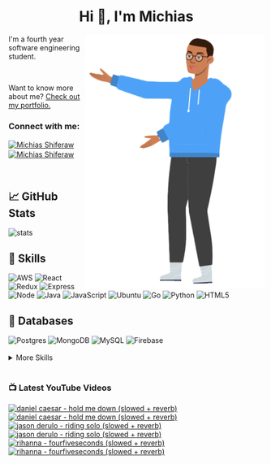 
<h1 align="center">Hi 👋, I'm Michias</h1>

<div>
<img src="./download.png" align="right" data-canonical-src="https://gyazo.com/eb5c5741b6a9a16c692170a41a49c858.png" height="500" />

</div>

<p float="left">

<div>


I'm a fourth year software engineering student.

<br>


Want to know more about me? [Check out my portfolio.](https://michias.vercel.app/)


<h3 align="left">Connect with me:</h3>
<p align="left">
<a href="https://www.linkedin.com/in/michiasshiferaw" target="blank"><img align="center" src="https://cdn.svgporn.com/logos/linkedin-icon.svg" alt="Michias Shiferaw" height="30" width="40" /></a>
<a href="https://www.youtube.com/@kuubamusic" target="blank"><img align="center" src="https://cdn.svgporn.com/logos/youtube-icon.svg" alt="Michias Shiferaw" height="30" width="40" /></a>
</p>

<br>


## &#x1f4c8; GitHub Stats
<img alt="stats" src="https://github-readme-stats.vercel.app/api/top-langs/?username=MichiasShiferaw&layout=compact"/>

<br>

## 💼 Skills
<img alt="AWS" src="https://img.shields.io/badge/AWS-%23FF9900.svg?style=for-the-badge&logo=amazon-aws&logoColor=white"/>
<img alt="React" src="https://img.shields.io/badge/react-%2320232a.svg?style=for-the-badge&logo=react&logoColor=%2361DAFB"/>
<img alt="Redux" src="https://img.shields.io/badge/redux-%23593d88.svg?style=for-the-badge&logo=redux&logoColor=white"/>
<img alt="Express" src="https://img.shields.io/badge/express.js-%23404d59.svg?style=for-the-badge&logo=express&logoColor=%2361DAFB"/>
<img alt="Node" src="https://img.shields.io/badge/node.js-6DA55F?style=for-the-badge&logo=node.js&logoColor=white"/>
<img alt="Java" src="https://img.shields.io/badge/java-%23ED8B00.svg?style=for-the-badge&logo=openjdk&logoColor=white"/>
<img alt="JavaScript" src="https://img.shields.io/badge/javascript-%23323330.svg?style=for-the-badge&logo=javascript&logoColor=%23F7DF1E"/>
<img alt="Ubuntu" src="https://img.shields.io/badge/Ubuntu-E95420?style=for-the-badge&logo=ubuntu&logoColor=white"/>
<img alt="Go" src="https://img.shields.io/badge/go-%2300ADD8.svg?style=for-the-badge&logo=go&logoColor=white"/>
<img alt="Python" src="https://img.shields.io/badge/python-3670A0?style=for-the-badge&logo=python&logoColor=ffdd54"/>
<img alt="HTML5" src="https://img.shields.io/badge/html5-%23E34F26.svg?style=for-the-badge&logo=html5&logoColor=white"/>

<br>

## 💾 Databases
<img alt="Postgres" src="https://img.shields.io/badge/postgres-%23316192.svg?style=for-the-badge&logo=postgresql&logoColor=white"/>
<img alt="MongoDB" src="https://img.shields.io/badge/MongoDB-%234ea94b.svg?style=for-the-badge&logo=mongodb&logoColor=white"/>
<img alt="MySQL" src="https://img.shields.io/badge/mysql-%2300f.svg?style=for-the-badge&logo=mysql&logoColor=white"/>
<img alt="Firebase" src="https://img.shields.io/badge/firebase-%23039BE5.svg?style=for-the-badge&logo=firebase"/>

<br>


<br>

<details>
<summary>More Skills</summary>
<br>

<img alt="CSS" src="https://img.shields.io/badge/css3-%231572B6.svg?style=for-the-badge&logo=css3&logoColor=white"/>
<img alt="SASS" src="https://img.shields.io/badge/SASS-hotpink.svg?style=for-the-badge&logo=SASS&logoColor=white"/>
<img alt="Bootstrap" src="https://img.shields.io/badge/bootstrap-%23563D7C.svg?style=for-the-badge&logo=bootstrap&logoColor=white"/>
<img alt="MUI" src="https://img.shields.io/badge/MUI-%230081CB.svg?style=for-the-badge&logo=mui&logoColor=white"/>


<br>

<img alt="SonarQube" src="https://img.shields.io/badge/SonarQube-black?style=for-the-badge&logo=sonarqube&logoColor=4E9BCD"/>
<img alt="SonarLint" src="https://img.shields.io/badge/SonarLint-CB2029?style=for-the-badge&logo=SONARLINT&logoColor=white"/>
<img alt="Selenium" src="https://img.shields.io/badge/-selenium-%43B02A?style=for-the-badge&logo=selenium&logoColor=white"/>

<br>

<img alt="Netlify" src="https://img.shields.io/badge/netlify-%23000000.svg?style=for-the-badge&logo=netlify&logoColor=#00C7B7"/>
<img alt="Jenkins" src="https://img.shields.io/badge/jenkins-%232C5263.svg?style=for-the-badge&logo=jenkins&logoColor=white"/>
<img alt="Github" src="https://img.shields.io/badge/github-%23121011.svg?style=for-the-badge&logo=github&logoColor=white"/>
<img alt="GitLab" src="https://img.shields.io/badge/gitlab-%23181717.svg?style=for-the-badge&logo=gitlab&logoColor=white"/>
<img alt="Git" src="https://img.shields.io/badge/git-%23F05033.svg?style=for-the-badge&logo=git&logoColor=white"/>
<img alt="Nodemon" src="https://img.shields.io/badge/NODEMON-%23323330.svg?style=for-the-badge&logo=nodemon&logoColor=%BBDEAD"/>
<img alt="Canva" src="https://img.shields.io/badge/Canva-%2300C4CC.svg?style=for-the-badge&logo=Canva&logoColor=white"/>
<img alt="Gatsby" src="https://img.shields.io/badge/Gatsby-%23663399.svg?style=for-the-badge&logo=gatsby&logoColor=white"/>
<img alt="Next" src="https://img.shields.io/badge/Next-black?style=for-the-badge&logo=next.js&logoColor=white"/>

</details>

<br>

</div>

</p>



### 📺 Latest YouTube Videos
<!-- BEGIN YOUTUBE-CARDS -->
[![daniel caesar  - hold me down (slowed + reverb)](https://ytcards.demolab.com/?id=Nyfyz-EhGX0&title=daniel+caesar++-+hold+me+down+%28slowed+%2B+reverb%29&lang=en&timestamp=1694353602&background_color=%230d1117&title_color=%23ffffff&stats_color=%23dedede&max_title_lines=1&width=250&border_radius=5&duration=279 "daniel caesar  - hold me down (slowed + reverb)")](https://www.youtube.com/watch?v=Nyfyz-EhGX0#gh-dark-mode-only)[![daniel caesar  - hold me down (slowed + reverb)](https://ytcards.demolab.com/?id=Nyfyz-EhGX0&title=daniel+caesar++-+hold+me+down+%28slowed+%2B+reverb%29&lang=en&timestamp=1694353602&background_color=%23ffffff&title_color=%2324292f&stats_color=%2357606a&max_title_lines=1&width=250&border_radius=5&duration=279 "daniel caesar  - hold me down (slowed + reverb)")](https://www.youtube.com/watch?v=Nyfyz-EhGX0#gh-light-mode-only)
[![jason derulo - riding solo (slowed + reverb)](https://ytcards.demolab.com/?id=NkZ0nkwnRgM&title=jason+derulo+-+riding+solo+%28slowed+%2B+reverb%29&lang=en&timestamp=1693938616&background_color=%230d1117&title_color=%23ffffff&stats_color=%23dedede&max_title_lines=1&width=250&border_radius=5&duration=266 "jason derulo - riding solo (slowed + reverb)")](https://www.youtube.com/watch?v=NkZ0nkwnRgM#gh-dark-mode-only)[![jason derulo - riding solo (slowed + reverb)](https://ytcards.demolab.com/?id=NkZ0nkwnRgM&title=jason+derulo+-+riding+solo+%28slowed+%2B+reverb%29&lang=en&timestamp=1693938616&background_color=%23ffffff&title_color=%2324292f&stats_color=%2357606a&max_title_lines=1&width=250&border_radius=5&duration=266 "jason derulo - riding solo (slowed + reverb)")](https://www.youtube.com/watch?v=NkZ0nkwnRgM#gh-light-mode-only)
[![rihanna - fourfiveseconds (slowed + reverb)](https://ytcards.demolab.com/?id=SVpj32EDLv8&title=rihanna+-+fourfiveseconds+%28slowed+%2B+reverb%29&lang=en&timestamp=1693521411&background_color=%230d1117&title_color=%23ffffff&stats_color=%23dedede&max_title_lines=1&width=250&border_radius=5&duration=230 "rihanna - fourfiveseconds (slowed + reverb)")](https://www.youtube.com/watch?v=SVpj32EDLv8#gh-dark-mode-only)[![rihanna - fourfiveseconds (slowed + reverb)](https://ytcards.demolab.com/?id=SVpj32EDLv8&title=rihanna+-+fourfiveseconds+%28slowed+%2B+reverb%29&lang=en&timestamp=1693521411&background_color=%23ffffff&title_color=%2324292f&stats_color=%2357606a&max_title_lines=1&width=250&border_radius=5&duration=230 "rihanna - fourfiveseconds (slowed + reverb)")](https://www.youtube.com/watch?v=SVpj32EDLv8#gh-light-mode-only)
<!-- END YOUTUBE-CARDS -->


